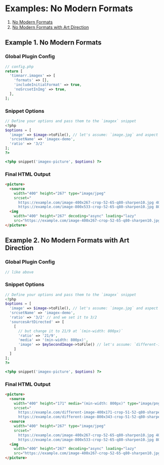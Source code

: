 # Examples: No Modern Formats

1. [No Modern Formats](#example-1-no-modern-formats)
2. [No Modern Formats with Art Direction](#example-2-no-modern-formats-with-art-direction)

## Example 1. No Modern Formats
### Global Plugin Config
```php
// config.php
return [
  'timnarr.imagex' => [
    'formats' => [],
    'includeInitialFormat' => true,
    'noSrcsetInImg' => true,
  ],
];
```

### Snippet Options
```php
// Define your options and pass them to the `imagex` snippet
<?php
$options = [
  'image' => $image->toFile(), // let's assume: `image.jpg` and aspect ratio of 1/1
  'srcsetName' => 'imagex-demo',
  'ratio' => '3/2'
];
?>

<?php snippet('imagex-picture', $options) ?>
```

### Final HTML Output
```html
<picture>
  <source
    width="400" height="267" type="image/jpeg"
    srcset="
      https://example.com/image-400x267-crop-52-65-q80-sharpen10.jpg 400w,
      https://example.com/image-800x533-crop-52-65-q80-sharpen10.jpg 800w">
  <img
    width="400" height="267" decoding="async" loading="lazy"
    src="https://example.com/image-400x267-crop-52-65-q80-sharpen10.jpg">
</picture>
```

## Example 2. No Modern Formats with Art Direction
### Global Plugin Config
```php
// like above
```

### Snippet Options
```php
// Define your options and pass them to the `imagex` snippet
<?php
$options = [
  'image' => $image->toFile(), // let's assume: `image.jpg` and aspect ratio of 1/1
  'srcsetName' => 'imagex-demo',
  'ratio' => '3/2' // and we set it to 3/2
  'sourcesArtDirected' => [
    [
      // but change it to 21/9 at `(min-width: 800px)`
      'ratio' => '21/9',
      'media' => '(min-width: 800px)',
      'image' => $mySecondImage->toFile() // let's assume: `different-image.png`
    ]
  ]
];
?>

<?php snippet('imagex-picture', $options) ?>
```

### Final HTML Output
```html
<picture>
  <source
    width="400" height="171" media="(min-width: 800px)" type="image/png"
    srcset="
      https://example.com/different-image-400x171-crop-51-52-q80-sharpen10.png 400w,
      https://example.com/different-image-800x343-crop-51-52-q80-sharpen10.png 800w">
  <source
    width="400" height="267" type="image/jpeg"
    srcset="
      https://example.com/image-400x267-crop-52-65-q80-sharpen10.jpg 400w,
      https://example.com/image-800x533-crop-52-65-q80-sharpen10.jpg 800w">
  <img
    width="400" height="267" decoding="async" loading="lazy"
    src="https://example.com/image-400x267-crop-52-65-q80-sharpen10.jpg">
</picture>
```
